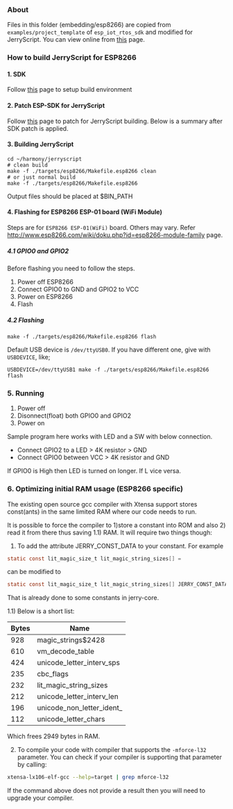 ### About

Files in this folder (embedding/esp8266) are copied from
`examples/project_template` of `esp_iot_rtos_sdk` and modified for JerryScript.
You can view online from
[this](https://github.com/espressif/esp_iot_rtos_sdk/tree/master/examples/project_template) page.


### How to build JerryScript for ESP8266

#### 1. SDK

Follow [this](./docs/ESP-PREREQUISITES.md) page to setup build environment


#### 2. Patch ESP-SDK for JerryScript

Follow [this](./docs/ESP-PATCHFORJERRYSCRIPT.md) page to patch for JerryScript building.
Below is a summary after SDK patch is applied.

#### 3. Building JerryScript

```
cd ~/harmony/jerryscript
# clean build
make -f ./targets/esp8266/Makefile.esp8266 clean
# or just normal build
make -f ./targets/esp8266/Makefile.esp8266
```

Output files should be placed at $BIN_PATH

#### 4. Flashing for ESP8266 ESP-01 board (WiFi Module)

Steps are for `ESP8266 ESP-01(WiFi)` board. Others may vary.
Refer http://www.esp8266.com/wiki/doku.php?id=esp8266-module-family page.

##### 4.1 GPIO0 and GPIO2

Before flashing you need to follow the steps.

1. Power off ESP8266
2. Connect GPIO0 to GND and GPIO2 to VCC
3. Power on ESP8266
4. Flash

##### 4.2 Flashing

```
make -f ./targets/esp8266/Makefile.esp8266 flash
```

Default USB device is `/dev/ttyUSB0`. If you have different one, give with `USBDEVICE`, like;

```
USBDEVICE=/dev/ttyUSB1 make -f ./targets/esp8266/Makefile.esp8266 flash
```


### 5. Running

1. Power off
2. Disonnect(float) both GPIO0 and GPIO2
3. Power on

Sample program here works with LED and a SW with below connection.
* Connect GPIO2 to a LED > 4K resistor > GND
* Connect GPIO0 between VCC > 4K resistor and GND

If GPIO0 is High then LED is turned on longer. If L vice versa.

### 6. Optimizing initial RAM usage (ESP8266 specific)
The existing open source gcc compiler with Xtensa support stores const(ants) in
the same limited RAM where our code needs to run. 

It is possible to force the compiler to 1)store a constant into ROM and also 2) read it from there thus saving 1.1) RAM.
It will require two things though:
1. To add the attribute JERRY_CONST_DATA to your constant. For example

```C
static const lit_magic_size_t lit_magic_string_sizes[] =
```

can be modified to

```C
static const lit_magic_size_t lit_magic_string_sizes[] JERRY_CONST_DATA =
```

That is already done to some constants in jerry-core. 

1.1) Below is a short list:


Bytes  | Name
-------- | ---------
928 | magic_strings$2428
610 | vm_decode_table
424 | unicode_letter_interv_sps
235 | cbc_flags
232 | lit_magic_string_sizes
212 | unicode_letter_interv_len
196 | unicode_non_letter_ident_
112 | unicode_letter_chars

Which frees 2949 bytes in RAM. 

2. To compile your code with compiler that supports the `-mforce-l32` parameter. You can check if your compiler is 
supporting that parameter by calling:
```bash
xtensa-lx106-elf-gcc --help=target | grep mforce-l32
```
If the command above does not provide a result then you will need to upgrade your compiler.